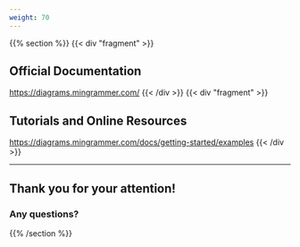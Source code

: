 ```yaml
---
weight: 70
---
```

{{% section %}}
{{<  div "fragment" >}}
## Official Documentation
https://diagrams.mingrammer.com/
{{< /div >}}
{{< div "fragment" >}}
## Tutorials and Online Resources
https://diagrams.mingrammer.com/docs/getting-started/examples
{{< /div >}}

---
## Thank you for your attention!
### Any questions?
{{% /section %}}
